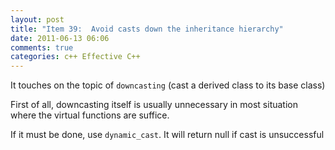 ```yaml
---
layout: post
title: "Item 39:  Avoid casts down the inheritance hierarchy"
date: 2011-06-13 06:06
comments: true
categories: c++ Effective C++
---
```


It touches on the topic of ``downcasting`` (cast a derived class to its base class)


First of all, downcasting itself is usually unnecessary in most situation where the virtual functions are suffice. 


If it must be done, use ``dynamic_cast``. It will return null if cast is unsuccessful


